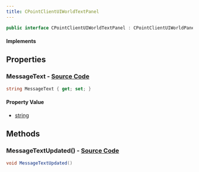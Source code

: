 ```yaml
---
title: CPointClientUIWorldTextPanel
---
```


```csharp
public interface CPointClientUIWorldTextPanel : CPointClientUIWorldPanel, CBaseClientUIEntity, CBaseModelEntity, CBaseEntity, CEntityInstance, ISchemaClass<CEntityInstance>, ISchemaClass<CBaseEntity>, ISchemaClass<CBaseModelEntity>, ISchemaClass<CBaseClientUIEntity>, ISchemaClass<CPointClientUIWorldPanel>, ISchemaClass<CPointClientUIWorldTextPanel>, ISchemaField, ISchemaClass, INativeHandle
```

#### Implements

## Properties

### **MessageText** - [Source Code](https://github.com/swiftly-solution/swiftlys2/blob/main/managed/src/SwiftlyS2.Generated/Schemas/Interfaces/CPointClientUIWorldTextPanel.cs#L16)

```csharp
string MessageText { get; set; }
```

#### Property Value

- [string](https://learn.microsoft.com/dotnet/api/system.string)

## Methods

### **MessageTextUpdated()** - [Source Code](https://github.com/swiftly-solution/swiftlys2/blob/main/managed/src/SwiftlyS2.Generated/Schemas/Interfaces/CPointClientUIWorldTextPanel.cs#L18)

```csharp
void MessageTextUpdated()
```

